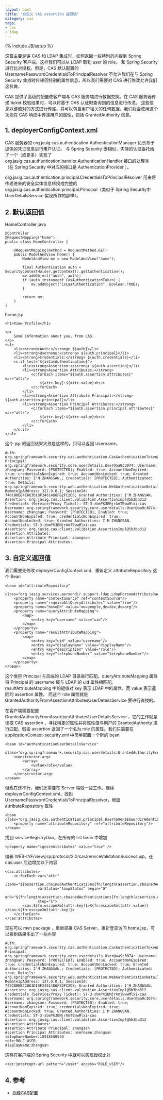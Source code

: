 ```yaml
---
layout: post
title: "自定义 CAS assertion 返回值"
category: cas
tags: 
- cas
- ldap
---
```

{% include JB/setup %}

这篇主要是讲 CAS 和 LDAP 集成时，如何返回一些特别的内容到 Spring Security 客户端。这样我们可以从 LDAP 取到 user 的 role，
和 Spring Security 进行比对授权。但是，CAS 默认配置的 UsernamePasswordCredentialsToPrincipalResolver 不允许我们在与
Spring Security 集成时传递回特别的属性信息，所以我们需要对 CAS 进行修改允许我们这样做。

CAS 提供了高级的配置使客户端与 CAS 服务端进行数据交换。在 CAS 服务器传递 ticket 校验结果时，可以将基于 CAS 认证时查询到的信息进行传递。
这些信息以键值对的方式进行传递，并可以包含用户相关的任何数据。我们将会使用这个功能在 CAS 响应中传递用户的属性，包括 GrantedAuthority 信息。

## 1. deployerConfigContext.xml

CAS 服务器的 org.jasig.cas.authentication.AuthenticationManager 负责基于提供的凭证信息进行用户认证。
与 Spring Security 很相似，实际的认证委托给了一个（或更多）实现了 org.jasig.cas.authentication.handler.AuthenticationHandler 接口的处理类
（在 Spring Security 中对应的接口是 AuthenticationProvider ）。
 
org.jasig.cas.authentication.principal.CredentialsToPrincipalResolver 用来将传递进来的安全实体信息转换成完整的
org.jasig.cas.authentication.principal.Principal（类似于 Spring Security中 UserDetailsService 实现所作的那样）。

## 2. 默认返回值

HomeController.java

	@Controller
	@RequestMapping("home")
	public class HomeController {
	
		@RequestMapping(method = RequestMethod.GET)
		public ModelAndView home() {
			ModelAndView mv = new ModelAndView("home");
	
			final Authentication auth = SecurityContextHolder.getContext().getAuthentication();
			mv.addObject("auth", auth);
			if (auth instanceof CasAuthenticationToken) {
				mv.addObject("isCasAuthentication", Boolean.TRUE);
			}
	
			return mv;
		}
	}

home.jsp

	<h1>View Profile</h1>

	<p>
		Some information about you, from CAS:
	</p>
	<ul>
		<li><strong>Auth:</strong> ${auth}</li>
		<li><strong>Username:</strong> ${auth.principal}</li>
		<li><strong>Credentials:</strong> ${auth.credentials}</li>
		<c:if test="${isCasAuthentication}">
			<li><strong>Assertion:</strong> ${auth.assertion}</li>
			<li><strong>Assertion Attributes:</strong>
				<c:forEach items="${auth.assertion.attributes}" var="attr">
					${attr.key}:${attr.value}<br/>
				</c:forEach>
			</li>
			<li><strong>Assertion Attribute Principal:</strong> ${auth.assertion.principal}</li>
			<li><strong>Assertion Principal Attributes:</strong>
				<c:forEach items="${auth.assertion.principal.attributes}" var="attr">
					${attr.key}:${attr.value}<br/>
				</c:forEach>
			</li>
		</c:if>
	</ul>
	
这个 jsp 的返回结果大致是这样的，只可以返回 Username。

	Auth: org.springframework.security.cas.authentication.CasAuthenticationToken@1358c3fc: Principal: org.springframework.security.core.userdetails.User@aa9c3074: Username: zhangsan; Password: [PROTECTED]; Enabled: true; AccountNonExpired: true; credentialsNonExpired: true; AccountNonLocked: true; Granted Authorities: I'M ZHANGSAN.; Credentials: [PROTECTED]; Authenticated: true; Details: org.springframework.security.web.authentication.WebAuthenticationDetails@fffed504: RemoteIpAddress: 127.0.0.1; SessionId: 748C80EE4C063D18F2461486F82FC2C8; Granted Authorities: I'M ZHANGSAN. Assertion: org.jasig.cas.client.validation.AssertionImpl@5b3ba312 Credentials (Service/Proxy Ticket): ST-3-zbmPK3BMjrAmTEwwMlxi-cas
	Username: org.springframework.security.core.userdetails.User@aa9c3074: Username: zhangsan; Password: [PROTECTED]; Enabled: true; AccountNonExpired: true; credentialsNonExpired: true; AccountNonLocked: true; Granted Authorities: I'M ZHANGSAN.
	Credentials: ST-3-zbmPK3BMjrAmTEwwMlxi-cas
	Assertion: org.jasig.cas.client.validation.AssertionImpl@5b3ba312
	Assertion Attributes:
	Assertion Attribute Principal: zhangsan
	Assertion Principal Attributes: 
	
## 3. 自定义返回值

我们需要先修改 deployerConfigContext.xml，重新定义 attributeRepository 这个 Bean

	<bean id="attributeRepository"
          class="org.jasig.services.persondir.support.ldap.LdapPersonAttributeDao">
        <property name="contextSource" ref="contextSource"/>
        <property name="requireAllQueryAttributes" value="true"/>
        <property name="baseDN" value="ou=people,dc=dev,dc=org"/>
        <property name="queryAttributeMapping">
            <map>
                <entry key="username" value="uid"/>
            </map>
        </property>
        <property name="resultAttributeMapping">
            <map>
                <entry key="uid" value="username"/>
                <entry key="displayName" value="displayName"/>
                <entry key="description" value="role"/>
                <entry key="telephoneNumber" value="telephoneNumber"/>
            </map>
        </property>
    </bean>
    
这个类将 Principal 与后端的 LDAP 目录进行匹配。queryAttributeMapping 属性将 Principal 的 username 域与 LDAP 的
uid 属性相匹配。resultAttributeMapping 中的键值对 key 表示 LDAP 中的属性，而 value 表示返回的 assertion 属性。
而这个 role  属性就是 GrantedAuthorityFromAssertionAttributesUserDetailsService 要进行查找的。
    
在客户端需要配置 GrantedAuthorityFromAssertionAttributesUserDetailsService ，它的工作就是读取 CAS assertion
、寻找特定的属性并将属性值与用户的 GrantedAuthority 进行匹配。假设 assertion 返回了一个名为 role 的属性。我们只需要在
applicationContext-security.xml 中简单配置一个新的 bean

	<bean id="authenticationUserDetailsService"
          class="org.springframework.security.cas.userdetails.GrantedAuthorityFromAssertionAttributesUserDetailsService">
        <constructor-arg>
            <array>
                <value>role</value>
            </array>
        </constructor-arg>
    </bean>
    
但现在还不行，我们还需要在 Server 端做一些工作。继续 deployerConfigContext.xml，找到 UsernamePasswordCredentialsToPrincipalResolver，增加
attributeRepository 属性

	<bean class="org.jasig.cas.authentication.principal.UsernamePasswordCredentialsToPrincipalResolver">
		<property name="attributeRepository" ref="attributeRepository"/>
	</bean>

找到 serviceRegistryDao，在所有的 list bean 中增加

	<property name="ignoreAttributes" value="true" />

编辑 WEB-INF/view/jsp/protocol/2.0/casServiceValidationSuccess.jsp，在 cas:user 后边增加以下内容

	<cas:attributes>
		<c:forEach var="attr"
				   items="${assertion.chainedAuthentications[fn:length(assertion.chainedAuthentications)-1].principal.attributes}"
				   varStatus="loopStatus" begin="0"
				   end="${fn:length(assertion.chainedAuthentications[fn:length(assertion.chainedAuthentications)-1].principal.attributes)-1}"
				   step="1">
			<cas:${fn:escapeXml(attr.key)}>${fn:escapeXml(attr.value)}</cas:${fn:escapeXml(attr.key)}>
		</c:forEach>
	</cas:attributes>
	
现在可以 mvn package ，重新部署 CAS Server，重新登录访问 home.jsp，可以看到结果多出了一些内容	
    
    Auth: org.springframework.security.cas.authentication.CasAuthenticationToken@1358c3fc: Principal: org.springframework.security.core.userdetails.User@aa9c3074: Username: zhangsan; Password: [PROTECTED]; Enabled: true; AccountNonExpired: true; credentialsNonExpired: true; AccountNonLocked: true; Granted Authorities: I'M ZHANGSAN.; Credentials: [PROTECTED]; Authenticated: true; Details: org.springframework.security.web.authentication.WebAuthenticationDetails@fffed504: RemoteIpAddress: 127.0.0.1; SessionId: 748C80EE4C063D18F2461486F82FC2C8; Granted Authorities: I'M ZHANGSAN. Assertion: org.jasig.cas.client.validation.AssertionImpl@5b3ba312 Credentials (Service/Proxy Ticket): ST-3-zbmPK3BMjrAmTEwwMlxi-cas
	Username: org.springframework.security.core.userdetails.User@aa9c3074: Username: zhangsan; Password: [PROTECTED]; Enabled: true; AccountNonExpired: true; credentialsNonExpired: true; AccountNonLocked: true; Granted Authorities: I'M ZHANGSAN.
	Credentials: ST-3-zbmPK3BMjrAmTEwwMlxi-cas
	Assertion: org.jasig.cas.client.validation.AssertionImpl@5b3ba312
	Assertion Attributes:
	Assertion Attribute Principal: zhangsan
	Assertion Principal Attributes: username:zhangsan
	telephoneNumber:18918588940
	role:ROLE_USER.
	displayName:zhangsan
	
这样在客户端的 Spring Security 中就可以实现授权比对

	<sec:intercept-url pattern="/user" access="ROLE_USER"/>
	
## 4. 参考

* [高级CAS配置](http://sishuok.com/forum/blogPost/list/3981.html)

	


